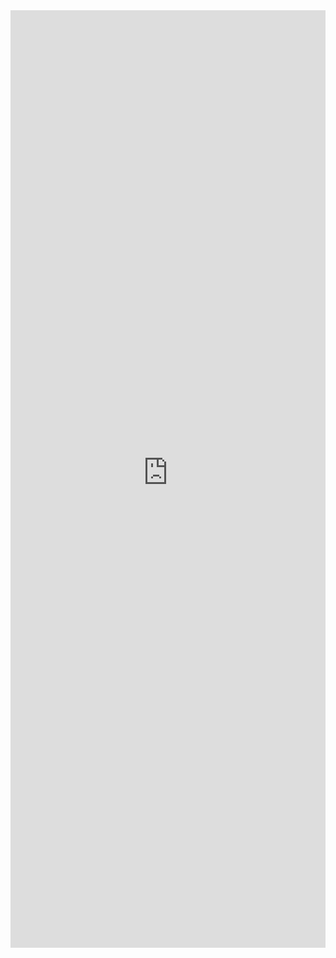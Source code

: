 <iframe title='ResizeGroup Examples' src='https://fabricweb.z5.web.core.windows.net/pr-deploy-site/refs/pull/9333/merge/fabric-website-resources/dist/index.html#/examples/resizegroup?docsExample=true' frameborder='no' width='100%' height='1500'>